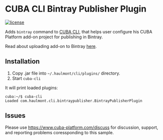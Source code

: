 # CUBA CLI Bintray Publisher Plugin

<a href="http://www.apache.org/licenses/LICENSE-2.0"><img src="https://img.shields.io/badge/license-Apache%20License%202.0-blue.svg?style=flat" alt="license" title=""></a>

Adds `bintray` command to [CUBA CLI](https://github.com/cuba-platform/cuba-cli), that helps user configure his CUBA Platform add-on project for publishing in Bintray.

Read about uploading add-on to Bintray [here](https://www.cuba-platform.com/discuss/t/recommendations-on-developing-add-ons/4715).

## Installation

1. Copy .jar file into `~/.haulmont/cli/plugins/` directory.
1. Start `cuba-cli`

It will print loaded plugins:
```
cuba:~/$ cuba-cli 
Loaded com.haulmont.cli.bintraypublisher.BintrayPublisherPlugin
```

## Issues
Please use https://www.cuba-platform.com/discuss for discussion, support, and reporting problems coressponding to this sample.
